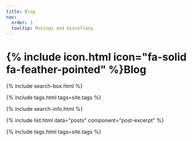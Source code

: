 ```yaml
---
title: Blog
nav:
  order: 3
  tooltip: Musings and miscellany
---
```


# {% include icon.html icon="fa-solid fa-feather-pointed" %}Blog

{% include search-box.html %}

{% include tags.html tags=site.tags %}

{% include search-info.html %}

{% include list.html data="posts" component="post-excerpt" %}

{% include tags.html tags=site.tags %}
